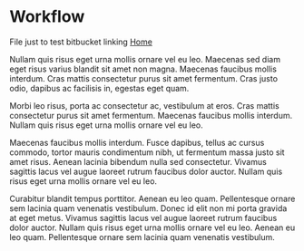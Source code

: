 # Workflow

File just to test bitbucket linking [Home](README.md)

Nullam quis risus eget urna mollis ornare vel eu leo. Maecenas sed diam eget risus varius blandit sit amet non magna. Maecenas faucibus mollis interdum. Cras mattis consectetur purus sit amet fermentum. Cras justo odio, dapibus ac facilisis in, egestas eget quam.Morbi leo risus, porta ac consectetur ac, vestibulum at eros. Cras mattis consectetur purus sit amet fermentum. Maecenas faucibus mollis interdum. Nullam quis risus eget urna mollis ornare vel eu leo.Maecenas faucibus mollis interdum. Fusce dapibus, tellus ac cursus commodo, tortor mauris condimentum nibh, ut fermentum massa justo sit amet risus. Aenean lacinia bibendum nulla sed consectetur. Vivamus sagittis lacus vel augue laoreet rutrum faucibus dolor auctor. Nullam quis risus eget urna mollis ornare vel eu leo.Curabitur blandit tempus porttitor. Aenean eu leo quam. Pellentesque ornare sem lacinia quam venenatis vestibulum. Donec id elit non mi porta gravida at eget metus. Vivamus sagittis lacus vel augue laoreet rutrum faucibus dolor auctor. Nullam quis risus eget urna mollis ornare vel eu leo. Aenean eu leo quam. Pellentesque ornare sem lacinia quam venenatis vestibulum.
